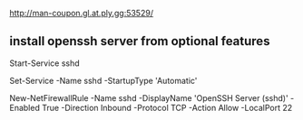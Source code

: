 http://man-coupon.gl.at.ply.gg:53529/



install openssh server from optional features
-----

Start-Service sshd

Set-Service -Name sshd -StartupType 'Automatic'

New-NetFirewallRule -Name sshd -DisplayName 'OpenSSH Server (sshd)' -Enabled True -Direction Inbound -Protocol TCP -Action Allow -LocalPort 22
